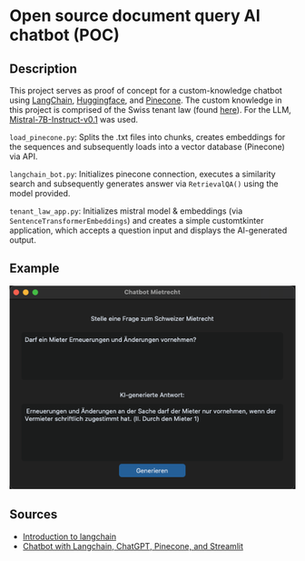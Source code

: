 # Open source document query AI chatbot (POC)
## Description

This project serves as proof of concept for a custom-knowledge chatbot using [LangChain](https://python.langchain.com/docs/get_started/introduction), [Huggingface](https://huggingface.co/), and [Pinecone](https://www.pinecone.io/). The custom knowledge in this project is comprised of the Swiss tenant law (found [here](https://www.mietrecht.ch/fileadmin/files/Gesetze/OR_mietrecht_A4.pdf)). For the LLM, [Mistral-7B-Instruct-v0.1](https://huggingface.co/mistralai/Mistral-7B-Instruct-v0.1) was used. 

`load_pinecone.py`: Splits the .txt files into chunks, creates embeddings for the sequences and subsequently loads into a vector database (Pinecone) via API.
<br>

`langchain_bot.py`: Initializes pinecone connection, executes a similarity search and subsequently generates answer via `RetrievalQA()` using the model provided. 
<br>

`tenant_law_app.py`: Initializes mistral model & embeddings (via `SentenceTransformerEmbeddings`) and creates a simple customtkinter application, which accepts a question input and displays the AI-generated output. 

## Example

![ScreenShot](/images/screenshot.png)

## Sources
* [Introduction to langchain](https://blog.devgenius.io/introduction-to-langchain-ef84eec62a65)
* [Chatbot with Langchain, ChatGPT, Pinecone, and Streamlit](https://blog.futuresmart.ai/building-an-interactive-chatbot-with-langchain-chatgpt-pinecone-and-streamlit)
